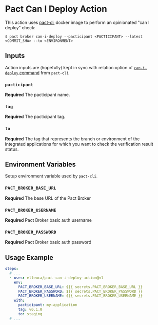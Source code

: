 # Pact Can I Deploy Action

This action uses [pact-cli](https://github.com/pact-foundation/pact-ruby-cli) 
docker image to perform an opinionated "can I deploy" check:

```console
$ pact broker can-i-deploy --pacticipant <PACTICIPANT> --latest <COMMIT_SHA> --to <ENVIRONMENT>
```

## Inputs

Action inputs are (hopefully) kept in sync with relation option of [`can-i-deploy` command](https://github.com/pact-foundation/pact_broker-client#can-i-deploy) from `pact-cli`
 
### `pacticipant`

**Required** The pacticipant name.

### `tag`

**Required** The pacticipant tag.

### `to`

**Required** The tag that represents the branch or environment of the integrated applications for which you want to check the verification result status.

## Environment Variables

Setup environment variable used by `pact-cli`.

### `PACT_BROKER_BASE_URL`

**Required** The base URL of the Pact Broker

### `PACT_BROKER_USERNAME`

**Required** Pact Broker basic auth username

### `PACT_BROKER_PASSWORD`

**Required** Pact Broker basic auth password

## Usage Example

```yml
steps:
  # ...
  - uses: elleuca/pact-can-i-deploy-action@v1
    env:
      PACT_BROKER_BASE_URL: ${{ secrets.PACT_BROKER_BASE_URL }}
      PACT_BROKER_PASSWORD: ${{ secrets.PACT_BROKER_PASSWORD }}
      PACT_BROKER_USERNAME: ${{ secrets.PACT_BROKER_USERNAME }}
    with:
      pacticipant: my-application
      tag: v0.1.0
      to: staging
  # ...
```
